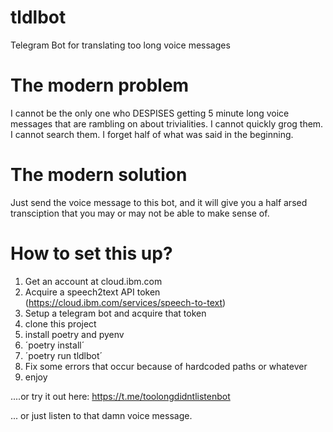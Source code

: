 # tldlbot
Telegram Bot for translating too long voice messages

# The modern problem
I cannot be the only one who DESPISES getting 5 minute long voice messages that are rambling on about trivialities. I cannot quickly grog them. I cannot search them. I forget half of what was said in the beginning.

# The modern solution
Just send the voice message to this bot, and it will give you a half arsed transciption that you may or may not be able to make sense of.

# How to set this up?
1. Get an account at cloud.ibm.com
2. Acquire a speech2text API token (https://cloud.ibm.com/services/speech-to-text)
3. Setup a telegram bot and acquire that token
4. clone this project
5. install poetry and pyenv
6. ´poetry install´
7. ´poetry run tldlbot´
8. Fix some errors that occur because of hardcoded paths or whatever
9. enjoy

....or try it out here: https://t.me/toolongdidntlistenbot

... or just listen to that damn voice message.
